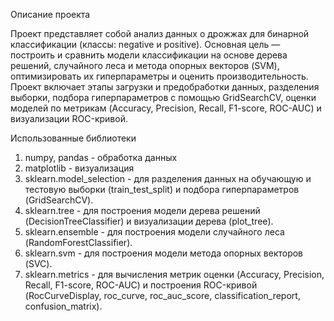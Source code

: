 Описание проекта

Проект представляет собой анализ данных о дрожжах для бинарной классификации (классы: negative и positive). Основная цель — построить и сравнить модели классификации на основе дерева решений, случайного леса и метода опорных векторов (SVM), оптимизировать их гиперпараметры и оценить производительность. Проект включает этапы загрузки и предобработки данных, разделения выборки, подбора гиперпараметров с помощью GridSearchCV, оценки моделей по метрикам (Accuracy, Precision, Recall, F1-score, ROC-AUC) и визуализации ROC-кривой.

Использованные библиотеки
1) numpy, pandas - обработка данных
2) matplotlib - визуализация
3) sklearn.model_selection - для разделения данных на обучающую и тестовую выборки (train_test_split) и подбора гиперпараметров (GridSearchCV).
4) sklearn.tree - для построения модели дерева решений (DecisionTreeClassifier) и визуализации дерева (plot_tree).
5) sklearn.ensemble - для построения модели случайного леса (RandomForestClassifier).
6) sklearn.svm - для построения модели метода опорных векторов (SVC).
7) sklearn.metrics - для вычисления метрик оценки (Accuracy, Precision, Recall, F1-score, ROC-AUC) и построения ROC-кривой (RocCurveDisplay, roc_curve, roc_auc_score, classification_report, confusion_matrix).
